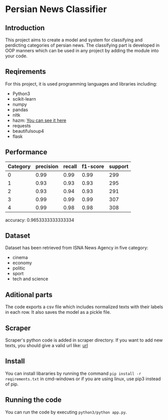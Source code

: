 # Persian News Classifier

## Introduction
This project aims to create a model and system for classifying and perdicting categories of persian news. The classifying part is developed in OOP manners which can be used in any project by adding the module into your code. 

## Reqirements
For this project, it is used programming languages and libraries including:
- Python3
- scikit-learn
- numpy
- pandas
- nltk
- hazm: [You can see it here](https://github.com/sobhe/hazm)
- requests
- beautifulsoup4
- flask

## Performance

| Category      | precision | recall | f1-score | support |
| ------------- | --------- | ------ | -------- | ------- |
| 0             |      0.99 |   0.99 |     0.99 |     299 |
| 1             |      0.93 |   0.93 |     0.93 |     295 |
| 2             |      0.93 |   0.94 |     0.93 |     291 |
| 3             |      0.99 |   0.99 |     0.99 |     307 |
| 4             |      0.99 |   0.98 |     0.98 |     308 |

accuracy: 0.9653333333333334

## Dataset
Dataset has been retrieved from ISNA News Agency in five category:
- cinema
- economy
- politic
- sport
- tech and science

## Aditional parts
The code exports a csv file which includes normalized texts with their labels in each row.
It also saves the model as a pickle file.

## Scraper
Scraper's python code is added in scraper directory. If you want to add new texts, you should give a valid url like: [url](https://www.isna.ir/page/archive.xhtml?mn=4&wide=0&dy=17&ms=0&pi=1&yr=1398&tp=24)

## Install
You can install libararies by running the command `pip install -r reqirements.txt` in cmd-windows or if you are using linux, use pip3 instead of pip.

## Running the code
You can run the code by executing `python3/python app.py`.
